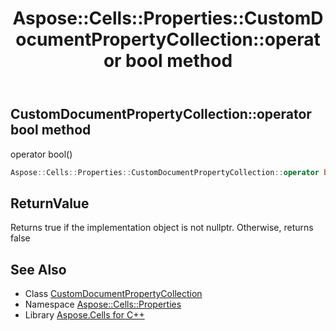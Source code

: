 ﻿---
title: Aspose::Cells::Properties::CustomDocumentPropertyCollection::operator bool method
linktitle: operator bool
second_title: Aspose.Cells for C++ API Reference
description: 'Aspose::Cells::Properties::CustomDocumentPropertyCollection::operator bool method. operator bool() in C++.'
type: docs
weight: 400
url: /cpp/aspose.cells.properties/customdocumentpropertycollection/operator_bool/
---
## CustomDocumentPropertyCollection::operator bool method


operator bool()

```cpp
Aspose::Cells::Properties::CustomDocumentPropertyCollection::operator bool() const
```


## ReturnValue

Returns true if the implementation object is not nullptr. Otherwise, returns false

## See Also

* Class [CustomDocumentPropertyCollection](../)
* Namespace [Aspose::Cells::Properties](../../)
* Library [Aspose.Cells for C++](../../../)
